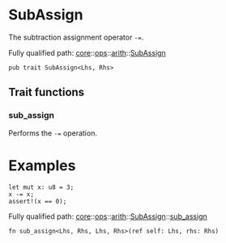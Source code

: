 # SubAssign

The subtraction assignment operator `-=`.

Fully qualified path: [core](./core.md)::[ops](./core-ops.md)::[arith](./core-ops-arith.md)::[SubAssign](./core-ops-arith-SubAssign.md)

<pre><code class="language-cairo">pub trait SubAssign&lt;Lhs, Rhs&gt;</code></pre>

## Trait functions

### sub_assign

Performs the `-=` operation.
# Examples

```cairo
let mut x: u8 = 3;
x -= x;
assert!(x == 0);
```

Fully qualified path: [core](./core.md)::[ops](./core-ops.md)::[arith](./core-ops-arith.md)::[SubAssign](./core-ops-arith-SubAssign.md)::[sub_assign](./core-ops-arith-SubAssign.md#sub_assign)

<pre><code class="language-cairo">fn sub_assign&lt;Lhs, Rhs, Lhs, Rhs&gt;(ref self: Lhs, rhs: Rhs)</code></pre>


